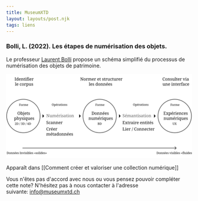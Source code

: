 ```yaml
---
title: MuseumXTD
layout: layouts/post.njk
tags: liens
---
```

### Bolli, L. (2022). Les étapes de numérisation des objets.

Le professeur [Laurent Bolli](https://www.linkedin.com/in/laurentbolli/) propose un schéma simplifié du processus de numérisation des objets de patrimoine.  

<picture>
  <source media="(max-width: 599px)" srcset="/images/Bolli-L_Les-étapes-de-numérisation-des-objets_mobile.svg" />
  <source media="(min-width: 600px)" srcset="/images/Bolli-L_Les-étapes-de-numérisation-des-objets.svg" />
  <img src="/images/Bolli-L_Les-étapes-de-numérisation-des-objets.svg" alt="Shéma du processus. Des Données Invisibles «solides» aux Données visibles «fluides». 1, Identifier le corpus: Objets physiques. 2, Scanner et Créer les métadonnées. 3, Normer et structurer les données: Données numériques. 4, Sémantisation, Extraire entités et Lier / Connecter. 5. Consulter via une interface." />
</picture>


Apparaît dans [[Comment créer et valoriser une collection numérique]]

Vous n'êtes pas d'accord avec nous ou vous pensez pouvoir compléter cette note? N'hésitez pas à nous contacter à l'adresse suivante: [info@museumxtd.ch](mailto:info@museumxtd.ch)